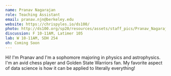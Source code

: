 ```yaml
---
name: Pranav Nagarajan
role: Teaching Assistant
email: pranav.njn@berkeley.edu
website: https://chrispyles.io/ds100/
photo: http://ds100.org/sp20/resources/assets/staff_pics/Pranav_Nagarajan.png
discussion: F 10-11AM, Latimer 105
lab: W 10-11AM, SDH 254
oh: Coming Soon
---
```


Hi! I'm Pranav and I'm a sophomore majoring in physics and astrophysics. I'm an avid chess player and Golden State Warriors fan. My favorite aspect of data science is how it can be applied to literally everything!